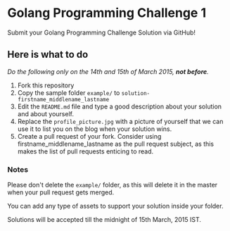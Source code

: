 # Golang Programming Challenge 1

Submit your Golang Programming Challenge Solution via GitHub!

## Here is what to do

_Do the following only on the 14th and 15th of March 2015, **not before**._

1. Fork this repository
2. Copy the sample folder `example/` to `solution-firstname_middlename_lastname`
3. Edit the `README.md` file and type a good description about your solution and about yourself.
4. Replace the `profile_picture.jpg` with a picture of yourself that we can use it to list you on the blog when your solution wins.
5. Create a pull request of your fork. Consider using firstname_middlename_lastname as the pull request subject, as this makes the list of pull requests enticing to read.

### Notes

Please don't delete the `example/` folder, as this will delete it in the master when your pull request gets merged.

You can add any type of assets to support your solution inside your folder.

Solutions will be accepted till the midnight of 15th March, 2015 IST.

